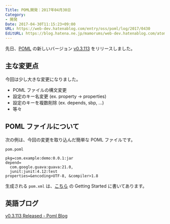 ```yaml
---
Title: POML開発：2017年04月30日
Category:
- 開発
Date: 2017-04-30T11:15:23+09:00
URL: https://web-dev.hatenablog.com/entry/oss/poml/log/2017/0430
EditURL: https://blog.hatena.ne.jp/mamorums/web-dev.hatenablog.com/atom/entry/10328749687241489094
---
```


先日、[POML](https://github.com/mamorum/poml) の新しいバージョン [v0.3.113](https://github.com/mamorum/poml/releases/tag/v0.3.113) をリリースしました。


## 主な変更点
今回は少し大きな変更になりました。

- POML ファイルの構文変更
- 設定のキー名変更 (ex. property -> properties)
- 設定のキーを複数削除 (ex. depends, sbp, ...)
- 等々


## POML ファイルについて
次の例は、今回の変更を取り込んだ簡単な POML ファイルです。


`pom.poml`

```
pkg=com.example:demo:0.0.1:jar
depend=
  com.google.guava:guava:21.0,
  junit:junit:4.12:test
properties=&encoding>UTF-8, &compiler>1.8
```

生成される `pom.xml` は、[こちら](https://github.com/mamorum/poml) の Getting Started に書いてあります。


## 英語ブログ
[v0.3.113 Released - Poml Blog](http://java-poml.blogspot.jp/2017/04/25-v0.3.113-released.html)
